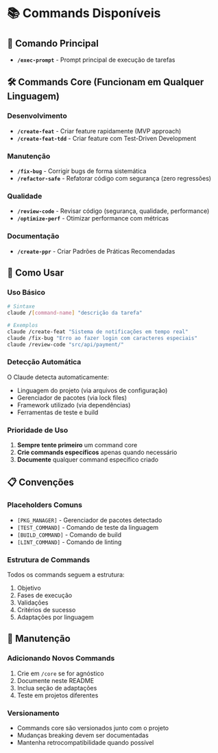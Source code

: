 # 📚 Commands Disponíveis

## 🎯 Comando Principal

- **`/exec-prompt`** - Prompt principal de execução de tarefas

## 🛠️ Commands Core (Funcionam em Qualquer Linguagem)

### Desenvolvimento

- **`/create-feat`** - Criar feature rapidamente (MVP approach)
- **`/create-feat-tdd`** - Criar feature com Test-Driven Development

### Manutenção

- **`/fix-bug`** - Corrigir bugs de forma sistemática
- **`/refactor-safe`** - Refatorar código com segurança (zero regressões)

### Qualidade

- **`/review-code`** - Revisar código (segurança, qualidade, performance)
- **`/optimize-perf`** - Otimizar performance com métricas

### Documentação

- **`/create-ppr`** - Criar Padrões de Práticas Recomendadas

## 🚀 Como Usar

### Uso Básico

```bash
# Sintaxe
claude /[command-name] "descrição da tarefa"

# Exemplos
claude /create-feat "Sistema de notificações em tempo real"
claude /fix-bug "Erro ao fazer login com caracteres especiais"
claude /review-code "src/api/payment/"
```

### Detecção Automática

O Claude detecta automaticamente:

- Linguagem do projeto (via arquivos de configuração)
- Gerenciador de pacotes (via lock files)
- Framework utilizado (via dependências)
- Ferramentas de teste e build

### Prioridade de Uso

1. **Sempre tente primeiro** um command core
2. **Crie commands específicos** apenas quando necessário
3. **Documente** qualquer command específico criado

## 📋 Convenções

### Placeholders Comuns

- `[PKG_MANAGER]` - Gerenciador de pacotes detectado
- `[TEST_COMMAND]` - Comando de teste da linguagem
- `[BUILD_COMMAND]` - Comando de build
- `[LINT_COMMAND]` - Comando de linting

### Estrutura de Commands

Todos os commands seguem a estrutura:

1. Objetivo
2. Fases de execução
3. Validações
4. Critérios de sucesso
5. Adaptações por linguagem

## 🔄 Manutenção

### Adicionando Novos Commands

1. Crie em `/core` se for agnóstico
2. Documente neste README
3. Inclua seção de adaptações
4. Teste em projetos diferentes

### Versionamento

- Commands core são versionados junto com o projeto
- Mudanças breaking devem ser documentadas
- Mantenha retrocompatibilidade quando possível
